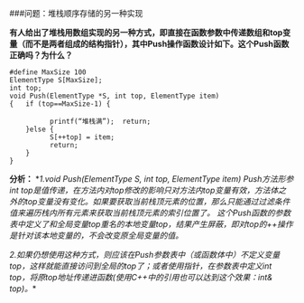 ###问题：堆栈顺序存储的另一种实现

**有人给出了堆栈用数组实现的另一种方式，即直接在函数参数中传递数组和top变量（而不是两者组成的结构指针），其中Push操作函数设计如下。这个Push函数正确吗？为什么？**

	#define MaxSize 100
	ElementType S[MaxSize];
	int top;
	void Push(ElementType *S, int top, ElementType item)
	{   if (top==MaxSize-1) {

	          printf(“堆栈满”);  return;
	    }else {
	          S[++top] = item;
	          return;
	    }
	}


**分析：**
**1.void Push(ElementType *S, int top, ElementType item)
Push方法形参int top是值传递，在方法内对top修改的影响只对方法内top变量有效，方法体之外的top变量没有变化。如果要获取当前栈顶元素的位置，那么只能通过过滤条件值来遍历栈内所有元素来获取当前栈顶元素的索引位置了。
这个Push函数的参数表中定义了和全局变量top重名的本地变量top，结果产生屏蔽，即对top的++操作是针对该本地变量的，不会改变原全局变量的值。**

**2.如果仍想使用这种方式，则应该在Push参数表中（或函数体中）不定义变量top，这样就能直接访问到全局的top了；或者使用指针，在参数表中定义int* top，将原top地址传递进函数(使用C++中的引用也可以达到这个效果：int& top)。**
